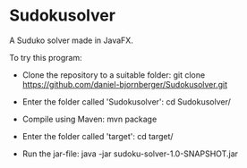 # Sudokusolver
A Suduko solver made in JavaFX.

To try this program:

* Clone the repository to a suitable folder:
  git clone https://github.com/daniel-bjornberger/Sudokusolver.git
  
* Enter the folder called 'Sudokusolver':
  cd Sudokusolver/
   
* Compile using Maven:
  mvn package
  
* Enter the folder called 'target':
  cd target/
  
* Run the jar-file:
  java -jar sudoku-solver-1.0-SNAPSHOT.jar
